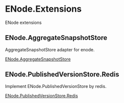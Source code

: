# ENode.Extensions
ENode extensions


## ENode.AggregateSnapshotStore
AggregateSnapshotStore adapter for enode.

[ENode.AggregateSnapshotStore](ENode.AggregateSnapshotStore/README.md)


## ENode.PublishedVersionStore.Redis
Implement ENode.PublishedVersionStore by redis.

[ENode.PublishedVersionStore.Redis](ENode.PublishedVersionStore.Redis/README.md)